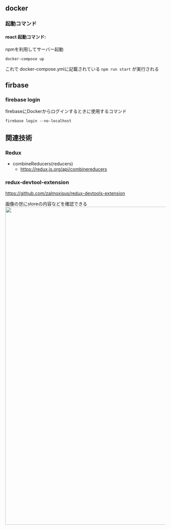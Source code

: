 ## docker

### 起動コマンド

#### react 起動コマンド:
npmを利用してサーバー起動

```
docker-compose up
```
これで docker-compose.ymlに記載されている `npm run start` が実行される

## firbase

### firebase login
firebaseにDockerからログインするときに使用するコマンド

```
firebase login --no-localhost 
```

## 関連技術

### Redux

* combineReducers(reducers)
  * https://redux.js.org/api/combinereducers


### redux-devtool-extension
https://github.com/zalmoxisus/redux-devtools-extension

画像の世にstoreの内容などを確認できる
<img src="https://cloud.githubusercontent.com/assets/7957859/18002950/aacb82fc-6b93-11e6-9ae9-609862c18302.png" width="1000">
